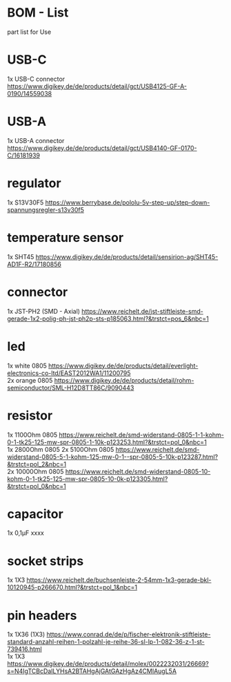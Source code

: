 # BOM - List

part list for Use

# USB-C
1x USB-C connector https://www.digikey.de/de/products/detail/gct/USB4125-GF-A-0190/14559038

# USB-A
1x USB-A connector https://www.digikey.de/de/products/detail/gct/USB4140-GF-0170-C/16181939

# regulator
1x S13V30F5 https://www.berrybase.de/pololu-5v-step-up/step-down-spannungsregler-s13v30f5

# temperature sensor
1x SHT45 https://www.digikey.de/de/products/detail/sensirion-ag/SHT45-AD1F-R2/17180856

# connector
1x JST-PH2 (SMD - Axial) https://www.reichelt.de/jst-stiftleiste-smd-gerade-1x2-polig-ph-jst-ph2p-sts-p185063.html?&trstct=pos_6&nbc=1

# led
1x white 0805 https://www.digikey.de/de/products/detail/everlight-electronics-co-ltd/EAST2012WA1/11200795<br>
2x orange 0805 https://www.digikey.de/de/products/detail/rohm-semiconductor/SML-H12D8TT86C/9090443<br>

# resistor
1x 1100Ohm 0805 https://www.reichelt.de/smd-widerstand-0805-1-1-kohm-0-1-tk25-125-mw-spr-0805-1-10k-p123253.html?&trstct=pol_0&nbc=1<br>
1x 2800Ohm 0805 
2x 5100Ohm 0805 https://www.reichelt.de/smd-widerstand-0805-5-1-kohm-125-mw-0-1--spr-0805-5-10k-p123287.html?&trstct=pol_2&nbc=1<br>
2x 10000Ohm 0805 https://www.reichelt.de/smd-widerstand-0805-10-kohm-0-1-tk25-125-mw-spr-0805-10-0k-p123305.html?&trstct=pol_0&nbc=1<br>

# capacitor
1x 0,1µF xxxx 

# socket strips
1x 1X3 https://www.reichelt.de/buchsenleiste-2-54mm-1x3-gerade-bkl-10120945-p266670.html?&trstct=pol_1&nbc=1

# pin headers
1x 1X36 (1X3) https://www.conrad.de/de/p/fischer-elektronik-stiftleiste-standard-anzahl-reihen-1-polzahl-je-reihe-36-sl-lp-1-082-36-z-1-st-739416.html<br>
1x 1X3 https://www.digikey.de/de/products/detail/molex/0022232031/26669?s=N4IgTCBcDaILYHsA2BTAHgAjGAtGAzHgAz4CMIAugL5A<br>
